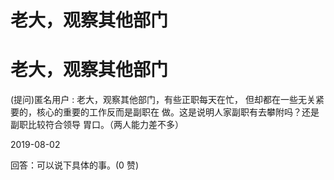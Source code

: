 # 老大，观察其他部门

# 老大，观察其他部门

(提问)匿名用户 : 老大，观察其他部门，有些正职每天在忙， 但却都在一些无关紧要的，核心的重要的工作反而是副职在 做。这是说明人家副职有去攀附吗？还是副职比较符合领导 胃口。（两人能力差不多）

2019-08-02

回答：可以说下具体的事。(0 赞)